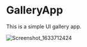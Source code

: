 # GalleryApp
This is a simple UI gallery app.



![Screenshot_1633712424](https://user-images.githubusercontent.com/44771554/136596651-bd1c1592-392d-48f1-bac4-58ee28b813e9.png)
